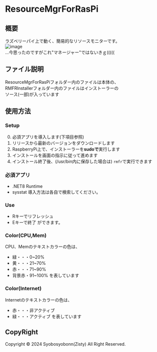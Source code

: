 # ResourceMgrForRasPi
## 概要
ラズベリーパイ上で動く、簡易的なリソースモニターです。<br>
![image](https://github.com/user-attachments/assets/e6aa3b11-e8d3-4c8b-ab9f-ca39d05ed9a6) <br>
...今思ったのですがこれ"マネージャー"ではないきｇ(((((<br>

## ファイル説明
ResourceMgrForRasPiフォルダー内のファイルは本体の、<br>
RMFRInstallerフォルダー内のファイルはインストーラーの<br>
ソース(一部)が入っています<br>

## 使用方法
### Setup
0. 必須アプリを導入します(下項目参照)
1. リリースから最新のバージョンをダウンロードします
2. RaspberryPi上で、インストーラーを**sudoで**実行します
3. インストールを画面の指示に従って進めます
4. インストール終了後、(/usr/bin内に保存した場合は)
   `rmfr`で実行できます

### 必須アプリ
 - .NET8 Runtime
 - sysstat
導入方法は各自で検索してください。

### Use
 - Rキーでリフレッシュ
 - Eキーで終了
ができます。

### Color(CPU,Mem)
CPU、Memのテキストカラーの色は、
 - 緑・・・0~20%
 - 黄・・・21~70%
 - 赤・・・71~90%
 - 背景赤・91~100%
を表しています<br>

### Color(Internet)
Internetのテキストカラーの色は、
 - 赤・・・非アクティブ
 - 緑・・・アクティブ
を表しています<br>


## CopyRight
Copyright © 2024 Syobosyobonn(Zisty) All Right Reserved.
